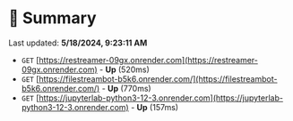 # 📖 Summary
Last updated: **5/18/2024, 9:23:11 AM**

- `GET` [https://restreamer-09gx.onrender.com](https://restreamer-09gx.onrender.com) - **Up** (520ms)
- `GET` [https://filestreambot-b5k6.onrender.com/](https://filestreambot-b5k6.onrender.com/) - **Up** (770ms)
- `GET` [https://jupyterlab-python3-12-3.onrender.com](https://jupyterlab-python3-12-3.onrender.com) - **Up** (157ms)
